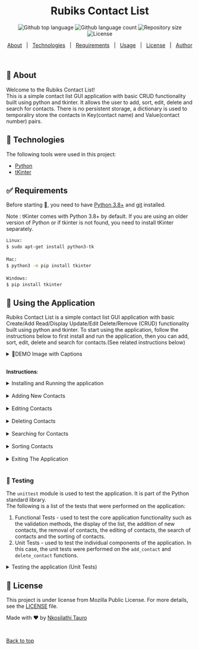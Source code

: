 
<h1 align="center">Rubiks Contact List</h1>

<p align="center">
  <img alt="Github top language" src="https://img.shields.io/github/languages/top/nkosi-tauro/contactlist?color=56BEB8">

  <img alt="Github language count" src="https://img.shields.io/github/languages/count/nkosi-tauro/contactlist?color=56BEB8">

  <img alt="Repository size" src="https://img.shields.io/github/repo-size/nkosi-tauro/contactlist?color=56BEB8">

  <img alt="License" src="https://img.shields.io/github/license/nkosi-tauro/contactlist?color=56BEB8">

</p>


<p align="center">
  <a href="#dart-about">About</a> &#xa0; | &#xa0; 
  <a href="#rocket-technologies">Technologies</a> &#xa0; | &#xa0;
  <a href="#white_check_mark-requirements">Requirements</a> &#xa0; | &#xa0;
  <a href="#checkered_flag-using-the-application">Usage</a> &#xa0; | &#xa0;
  <a href="#memo-license">License</a> &#xa0; | &#xa0;
  <a href="https://github.com/nkosi-tauro" target="_blank">Author</a>
</p>

<br>

## :dart: About ##

Welcome to the Rubiks Contact List!  
This is a simple contact list GUI application with basic CRUD functionality built using python and tkinter. 
It allows the user to add, sort, edit, delete and search for contacts. There is no persistent storage, a dictionary is used to temporaliry store the contacts in Key(contact name) and Value(contact number) pairs.


## :rocket: Technologies ##

The following tools were used in this project:

- [Python](https://www.python.org/)
- [tKinter](https://www.tkinter.org/)

## :white_check_mark: Requirements ##

Before starting :checkered_flag:, you need to have [Python 3.8+](https://www.python.org/) and [git](https://git-scm.com/) installed.  

Note : tKinter comes with Python 3.8+ by default. If you are using an older version of Python or if tkinter is not found, you need to install tKinter separately.

```bash
Linux: 
$ sudo apt-get install python3-tk

Mac:
$ python3 -m pip install tkinter

Windows: 
$ pip install tkinter
```


## :checkered_flag: Using the Application ##

Rubiks Contact List is a simple contact list GUI application with basic Create/Add Read/Display Update/Edit Delete/Remove (CRUD) functionality built using python and tkinter.
To start using the application, follow the instructions below to first install and run the application, then you can add, sort, edit, delete and search for contacts.(See related instructions below)

<details>
<summary>📸DEMO Image with Captions</summary>
<br>

![Demo](images/guic.jpeg)

1. Input Fields
2. Display List
3. Add Contact button
4. Search button
5. Remove Contact button
6. Edit Contact Button
7. Sort Contact Button
8. Clear Input Button
9. Exit Program Button

</details>
<br>

**Instructions**:

<details>
<summary>Installing and Running the application</summary>
<br>

```bash
# Clone this project
$ git clone https://github.com/nkosi-tauro/contactlist

# Access the project folder
$ cd contactlist

# Run the project in the terminal
Linux/Mac:
$ python3 contactlist.py

Windows:
$ python contactlist.py
```
</details>
<br>

<details>
<summary>Adding New Contacts</summary>
<br>
<b>To Add a new contact</b> :

1. Enter value in the Contact Name and Contact Number fields at the top of the application window
2. Select the <code>Add Contact</code> button located next to the Contact Number field.
3. Accept the prompt to add the new contact by clicking the <code>OK</code> button when prompted or decline to add by clicking <code>Cancel</code>.

</details>
<br>

<details>
<summary>Editing Contacts</summary>
<br>
<b>To Edit a contact</b> : <i>(contact needs to be selected from the displayed list)</i>

1. Select a contact from the displayed list
2. Edit the Contact Number Value using the Contact Number field.
3. Click the <code>Edit Contact</code> button.
4. Accept the prompt to edit the contact by clicking the <code>OK</code> button when prompted or decline to edit by clicking <code>Cancel</code>.


</details>
<br>

<details>
<summary>Deleting Contacts</summary>
<br>
<b>To Delete a contact</b> : <i>(contact needs to be selected from the displayed list)</i>

1. Select a contact from the displayed list
2. Click the <code>Remove Contact</code> button.
3. Accept the prompt to delete the contact by clicking the <code>OK</code> button when prompted or decline to delete by clicking <code>Cancel</code>.


</details>
<br>

<details>
<summary>Searching for Contacts</summary>
<br>
<b>To Search for a contact</b> : 

1. Enter a value in the Search field. (Needs to be the contact name (case sensitive))
2. Click the Search Button.
3. Accept the prompt to search the contact name by clicking the <code>OK</code> button when prompted or decline to search by clicking <code>Cancel</code>.


</details>
<br>

<details>
<summary>Sorting Contacts</summary>
<br>
<b>To Sort the contacts</b> : <i>(contacts will be sorted alphabetically)</i>

1. Click the Sort Contacts button.
2. Accept the prompt to sort the contacts by clicking the <code>OK</code> button when prompted or decline to sort by clicking <code>Cancel</code>.

</details>
<br>

<details>
<summary>Exiting The Application</summary>
<br>
<b>To Exit the application</b> : 

1. Exit the application by clicking the <code>Exit Program</code> button.
2. Accept the prompt to exit the program by clicking the <code>OK</code> button when prompted or decline to exit by clicking <code>Cancel</code>.

</details>
<br>

### 🧪 Testing ###

The <code>unittest</code> module is used to test the application. It is part of the Python standard library.  
The following is a list of the tests that were performed on the application:
1. Functional Tests - used to test the core application functionality such as the validation methods, the display of the list, the addition of new contacts, the removal of contacts, the editing of contacts, the search of contacts and the sorting of contacts.
2. Unit Tests - used to test the individual components of the application. In this case, the unit tests were performed on the <code>add_contact</code> and <code>delete_contact</code> functions.

<details>
<summary>Testing the application (Unit Tests)</summary>
<br>

After installing and running the application, you can test it by opening the application in the terminal and typing the following command:

```bash
# Run the Unit Tests
Linux/Mac:
$ python3 -m unittest test

Windows:
$ python -m unittest test
```
</details>


## :memo: License ##

This project is under license from Mozilla Public License. For more details, see the [LICENSE](LICENSE.md) file.


Made with :heart: by <a href="https://github.com/nkosi-tauro" target="_blank">Nkosilathi Tauro</a>

&#xa0;

<a href="#top">Back to top</a>
